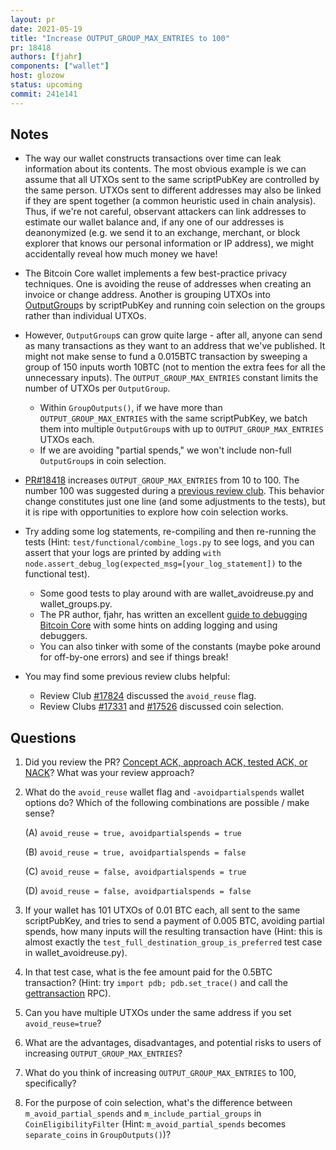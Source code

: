 ```yaml
---
layout: pr
date: 2021-05-19
title: "Increase OUTPUT_GROUP_MAX_ENTRIES to 100"
pr: 18418
authors: [fjahr]
components: ["wallet"]
host: glozow
status: upcoming
commit: 241e141
---
```


## Notes

* The way our wallet constructs transactions over time can leak information
  about its contents.  The most obvious example is we can assume that all UTXOs
sent to the same scriptPubKey are controlled by the same person. UTXOs sent to
different addresses may also be linked if they are spent together (a common
heuristic used in chain analysis).  Thus, if we're not careful, observant
attackers can link addresses to estimate our wallet balance and, if any one of
our addresses is deanonymized (e.g. we send it to an exchange, merchant, or
block explorer that knows our personal information or IP address), we might
accidentally reveal how much money we have!

* The Bitcoin Core wallet implements a few best-practice privacy techniques.
  One is avoiding the reuse of addresses when creating an invoice or change
address.  Another is grouping UTXOs into
[OutputGroup](https://github.com/bitcoin-core-review-club/bitcoin/blob/4ac1adda9914d845aaea5804af4801ffec53c701/src/wallet/coinselection.h#L72)s
by scriptPubKey and running coin selection on the groups rather than individual
UTXOs.

* However, `OutputGroup`s can grow quite large - after all, anyone can send as
  many transactions as they want to an address that we've published. It might
not make sense to fund a 0.015BTC transaction by sweeping a group of 150 inputs
worth 10BTC (not to mention the extra fees for all the unnecessary inputs).
The `OUTPUT_GROUP_MAX_ENTRIES` constant limits the number of UTXOs per
`OutputGroup`.

	- Within `GroupOutputs()`, if we have more than
	  `OUTPUT_GROUP_MAX_ENTRIES` with the same scriptPubKey, we batch them
into multiple `OutputGroup`s with up to `OUTPUT_GROUP_MAX_ENTRIES` UTXOs each.
	- If we are avoiding "partial spends," we won't include non-full
	  `OutputGroup`s in coin selection.

* [PR#18418](https://github.com/bitcoin/bitcoin/pull/18418) increases
  `OUTPUT_GROUP_MAX_ENTRIES` from 10 to 100. The number 100 was suggested
during a [previous review club](https://bitcoincore.reviews/17824.html#l-339).
This behavior change constitutes just one line (and some adjustments to the
tests), but it is ripe with opportunities to explore how coin selection works.

* Try adding some log statements, re-compiling and then re-running the tests
  (Hint: `test/functional/combine_logs.py` to see logs, and you can assert that
your logs are printed by adding `with
node.assert_debug_log(expected_msg=[your_log_statement])` to the functional
test).

	- Some good tests to play around with are wallet\_avoidreuse.py and
	  wallet\_groups.py.
	- The PR author, fjahr, has written an excellent [guide to
debugging Bitcoin Core](https://github.com/fjahr/debugging_bitcoin) with some
hints on adding logging and using debuggers.
	- You can also tinker with some of the constants (maybe poke around for
	  off-by-one errors) and see if things break!

* You may find some previous review clubs helpful:

	- Review Club [#17824](/17824) discussed the `avoid_reuse` flag.
	- Review Clubs [#17331](/17331) and [#17526](/17526) discussed coin
	  selection.


## Questions

1. Did you review the PR? [Concept ACK, approach ACK, tested ACK, or
NACK](https://github.com/bitcoin/bitcoin/blob/master/CONTRIBUTING.md#peer-review)?
What was your review approach?

2. What do the `avoid_reuse` wallet flag and `-avoidpartialspends` wallet
options do?  Which of the following combinations are possible / make sense?

	(A) `avoid_reuse = true, avoidpartialspends = true`

	(B) `avoid_reuse = true, avoidpartialspends = false`

	(C) `avoid_reuse = false, avoidpartialspends = true`

	(D) `avoid_reuse = false, avoidpartialspends = false`


3. If your wallet has 101 UTXOs of 0.01 BTC each, all sent to the same
scriptPubKey, and tries to send a payment of 0.005 BTC, avoiding partial
spends, how many inputs will the resulting transaction have (Hint: this is
almost exactly the `test_full_destination_group_is_preferred` test case in
wallet\_avoidreuse.py).

4. In that test case, what is the fee amount paid for the 0.5BTC transaction?
(Hint: try `import pdb; pdb.set_trace()` and call the
[gettransaction](https://developer.bitcoin.org/reference/rpc/gettransaction.html)
RPC).

5. Can you have multiple UTXOs under the same address if you set
`avoid_reuse=true`?

6. What are the advantages, disadvantages, and potential risks to users of
increasing `OUTPUT_GROUP_MAX_ENTRIES`?

7. What do you think of increasing `OUTPUT_GROUP_MAX_ENTRIES` to 100,
specifically?

8. For the purpose of coin selection, what's the difference between
`m_avoid_partial_spends` and `m_include_partial_groups` in
`CoinEligibilityFilter` (Hint: `m_avoid_partial_spends` becomes
`separate_coins` in `GroupOutputs()`)?


<!-- TODO: After meeting, uncomment and add meeting log between the irc tags ##
Meeting Log

{% irc %} {% endirc %} -->
